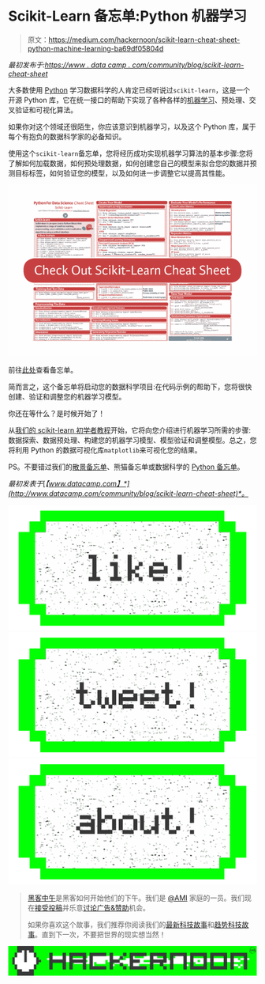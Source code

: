 # Scikit-Learn 备忘单:Python 机器学习

> 原文：<https://medium.com/hackernoon/scikit-learn-cheat-sheet-python-machine-learning-ba69df05804d>

*最初发布于:*[*https://www . data camp . com/community/blog/scikit-learn-cheat-sheet*](https://www.datacamp.com/community/blog/scikit-learn-cheat-sheet)

大多数使用 [Python](https://hackernoon.com/tagged/python) 学习数据科学的人肯定已经听说过`scikit-learn`，这是一个开源 Python 库，它在统一接口的帮助下实现了各种各样的[机器学习](https://hackernoon.com/tagged/machine-learning)、预处理、交叉验证和可视化算法。

如果你对这个领域还很陌生，你应该意识到机器学习，以及这个 Python 库，属于每个有抱负的数据科学家的必备知识。

使用这个`scikit-learn`备忘单，您将经历成功实现机器学习算法的基本步骤:您将了解如何加载数据，如何预处理数据，如何创建您自己的模型来拟合您的数据并预测目标标签，如何验证您的模型，以及如何进一步调整它以提高其性能。

![](img/d17310c32a63a60257d8605815c54d42.png)

前往[此处](https://www.datacamp.com/community/blog/scikit-learn-cheat-sheet)查看备忘单。

简而言之，这个备忘单将启动您的数据科学项目:在代码示例的帮助下，您将很快创建、验证和调整您的机器学习模型。

你还在等什么？是时候开始了！

从[我们的 scikit-learn 初学者教程](https://www.datacamp.com/community/tutorials/machine-learning-python)开始，它将向您介绍进行机器学习所需的步骤:数据探索、数据预处理、构建您的机器学习模型、模型验证和调整模型。总之，您将利用 Python 的数据可视化库`matplotlib`来可视化您的结果。

PS。不要错过我们的[散景备忘单](https://www.datacamp.com/community/blog/bokeh-cheat-sheet-python)、熊猫备忘单或数据科学的 [Python 备忘单](https://www.datacamp.com/community/tutorials/python-data-science-cheat-sheet-basics)。

*最初发表于*[*【www.datacamp.com】*](http://www.datacamp.com/community/blog/scikit-learn-cheat-sheet)*。*

[![](img/50ef4044ecd4e250b5d50f368b775d38.png)](http://bit.ly/HackernoonFB)[![](img/979d9a46439d5aebbdcdca574e21dc81.png)](https://goo.gl/k7XYbx)[![](img/2930ba6bd2c12218fdbbf7e02c8746ff.png)](https://goo.gl/4ofytp)

> [黑客中午](http://bit.ly/Hackernoon)是黑客如何开始他们的下午。我们是 [@AMI](http://bit.ly/atAMIatAMI) 家庭的一员。我们现在[接受投稿](http://bit.ly/hackernoonsubmission)并乐意[讨论广告&赞助](mailto:partners@amipublications.com)机会。
> 
> 如果你喜欢这个故事，我们推荐你阅读我们的[最新科技故事](http://bit.ly/hackernoonlatestt)和[趋势科技故事](https://hackernoon.com/trending)。直到下一次，不要把世界的现实想当然！

![](img/be0ca55ba73a573dce11effb2ee80d56.png)